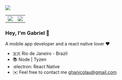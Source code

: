 <img align='center' src='https://res.cloudinary.com/practicaldev/image/fetch/s--3Xz9dbvd--/c_imagga_scale,f_auto,fl_progressive,h_420,q_auto,w_1000/https://i.morioh.com/b3cbf28e2a.png' >

<br>

<center>
<table>
<tr>
<td><img width=”390px” align=”left” src='https://github-readme-stats.vercel.app/api/top-langs/?username=gabrielarantes&layout=compact' /></td>
<td><img width=”470px” align=”left” src='https://github-readme-stats.vercel.app/api?username=gabrielarantes&show_icons=true' /></td>
</tr>
</table>
</center>

### Hey, I'm Gabriel 👋

A mobile app developer and a react native lover :heart:

- :brazil: Rio de Janeiro - Brazil
- :books:  Node | Tyzen 
- :electron: React Native
- :envelope: Feel free to contact me ghanicolau@gmail.com
